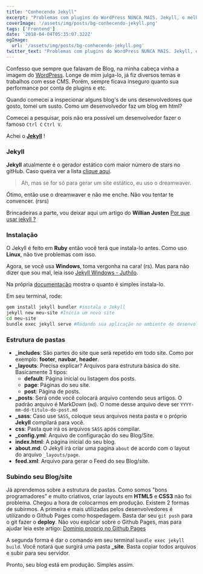 ```yaml
---
title: "Conhecendo Jekyll"
excerpt: "Problemas com plugins do WordPress NUNCA MAIS. Jekyll, o melhor gerador de site estático feito para desenvolvedores."
coverImage: '/assets/img/posts/bg-conhecendo-jekyll.png'
tags: ['Frontend']
date: '2018-04-04T05:35:07.322Z'
ogImage:
  url: '/assets/img/posts/bg-conhecendo-jekyll.png'
twitter_text: "Problemas com plugins do WordPress NUNCA MAIS. Jekyll, o melhor gerador de site estático feito para desenvolvedores."
---
```


Confesso que sempre que falavam de Blog, na minha cabeça vinha a imagem do [WordPress](https://br.wordpress.com/). Longe de mim julga-lo, já fiz diversos temas e trabalhos com esse CMS.
Porém, sempre ficava inseguro quanto sua performance por conta de plugins e etc.

Quando comecei a inspecionar alguns blog's de uns desenvolvedores que gosto, tomei um susto. Como um desenvolvedor faz um blog em html?

Comecei a pesquisar, pois não era possível um desenvolvedor fazer o famoso `Ctrl C` `Ctrl V`.

Achei o **[Jekyll](http://jekyllrb.com)** !

### Jekyll

**Jekyll** atualmente é o gerador estático com maior número de stars no gitHub. Caso queira ver a lista [clique aqui](https://www.staticgen.com/).

> Ah, mas se for só para gerar um site estático, eu uso o dreamwaver.

Ótimo, então use o dreamwaver e não me enche. Não vou tentar te convencer. (rsrs)

Brincadeiras a parte, vou deixar aqui um artigo do **Willian Justen** [Por que usar jekyll ?](https://willianjusten.com.br/por-que-usar-jekyll/)

### Instalação

O Jekyll é feito em **Ruby** então você terá que instala-lo antes. Como uso **Linux**, não tive problemas com isso.

Agora, se você usa **Windows**, toma vergonha na cara! (rs). Mas para não dizer que sou mal, leia isso [Jekyll Windows - Juthilo](http://jekyll-windows.juthilo.com/).

Na própria [documentação](https://jekyllrb.com/) mostra o quanto é simples instala-lo.

Em seu terminal, rode:

```bash
gem install jekyll bundler #instala o Jekyll
jekyll new meu-site #Inicia um novo site
cd meu-site
bundle exec jekyll serve #Rodando sua aplicação no ambiente de desenvolvimento
```

### Estrutura de pastas

- **\_includes**: São partes do site que será repetido em todo site. Como por exemplo: **footer**, **navbar**, **header**.
- **\_layouts**: Precisa explicar? Arquivos para estrutura básica do site. Basicamente 3 tipos:
  - **default**: Página inicial ou listagem dos posts.
  - **page**: Páginas do seu site.
  - **post**: Página de posts.
- **\_posts**: Será onde você colocará arquivo contendo seus artigos. O padrão arquivo é MarkDown (`md`). O nome desse arquivo deve ser `YYYY-mm-dd-titulo-do-post.md`
- **\_sass**: Caso use `SASS`, coloque seus arquivos nesta pasta e o próprio **Jekyll** compilará para você.
- **css**: Pasta que irá os arquivos `SASS` após compilar.
- **\_config.yml**: Arquivo de configuração do seu Blog/Site.
- **index.html**: A página inicial do seu blog.
- **about.md**: O Jekyll irá criar uma pagina `about` de acordo com o layout do arquivo `_layouts/page`.
- **feed.xml**: Arquivo para gerar o Feed do seu Blog/site.

### Subindo seu Blog/site

Já aprendemos sobre a estrutura de pastas. Como somos "bons programadores" e muito criativos, criar layouts em **HTML5** e **CSS3** não foi problema.
Chegou a hora de colocarmos em produção.
Existem 2 formas de subirmos. A primeira e mais utilizadas pelos desenvolvedores é utilizando o Github Pages como hospedagem. Basta dar seu `git push` para o git fazer o **deploy**. Não vou explicar sobre o Github Pages, mas para ajudar leia este artigo: [Dominio proprio no Github Pages](https://willianjusten.com.br/dominio-proprio-no-github-pages/)

A segunda forma é dar o comando em seu terminal `bundle exec jekyll build`. Você notará que surgirá uma pasta **\_site**. Basta copiar todos arquivos e subir para seu servidor.

Pronto, seu blog está em produção. Simples assim.

